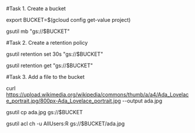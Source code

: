 #Task 1. Create a bucket

export BUCKET=$(gcloud config get-value project)

gsutil mb "gs://$BUCKET"

#Task 2. Create a retention policy

gsutil retention set 30s "gs://$BUCKET"

gsutil retention get "gs://$BUCKET"

#Task 3. Add a file to the bucket

curl https://upload.wikimedia.org/wikipedia/commons/thumb/a/a4/Ada_Lovelace_portrait.jpg/800px-Ada_Lovelace_portrait.jpg --output ada.jpg

gsutil cp ada.jpg gs://$BUCKET

gsutil acl ch -u AllUsers:R gs://$BUCKET/ada.jpg


